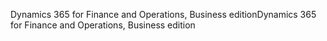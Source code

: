 <span data-ttu-id="08c6a-101">Dynamics 365 for Finance and Operations, Business edition</span><span class="sxs-lookup"><span data-stu-id="08c6a-101">Dynamics 365 for Finance and Operations, Business edition</span></span>
